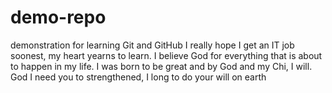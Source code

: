 # demo-repo
demonstration for learning Git and GitHub
I really hope I get an IT job soonest, my heart yearns to learn.
I believe God for everything that is about to happen in my life.
I was born to be great and by God and my Chi, I will.
God I need you to strengthened, I long to do your will on earth

